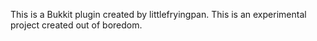This is a Bukkit plugin created by littlefryingpan. This is an experimental project created out of boredom.

